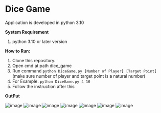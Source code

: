 # Dice Game
Application is developed in python 3.10

**System Requirement**
1. python 3.10 or later version

**How to Run:**
1. Clone this repository.
2. Open cmd at path dice_game
3. Run command `python DiceGame.py [Number of Player] [Target Point]` (make sure number of player and target point is a natural number)
4. For Example: `python DiceGame.py 4 10`
5. Follow the instruction after this

**OutPut**

![image](https://user-images.githubusercontent.com/30213323/160843648-95fcea72-4ef3-4ae0-a57d-681cc70eaffa.png)
![image](https://user-images.githubusercontent.com/30213323/160843820-fd692b6d-c2c1-4805-950a-4b1eaae64cd6.png)
![image](https://user-images.githubusercontent.com/30213323/160843938-49b1df8a-12e4-4965-8532-ca3cbc8fbd5c.png)
![image](https://user-images.githubusercontent.com/30213323/160844037-38447780-50d5-4a56-b62f-328c9da4b58d.png)
![image](https://user-images.githubusercontent.com/30213323/160844107-9d29ec2f-c3da-4d3f-ae88-a45ed0143c40.png)
![image](https://user-images.githubusercontent.com/30213323/160844213-024b3b80-0e43-48ff-a73e-1801413082c4.png)
![image](https://user-images.githubusercontent.com/30213323/160844282-56c65e10-56c0-4988-8bb3-3c9fc598da5b.png)
